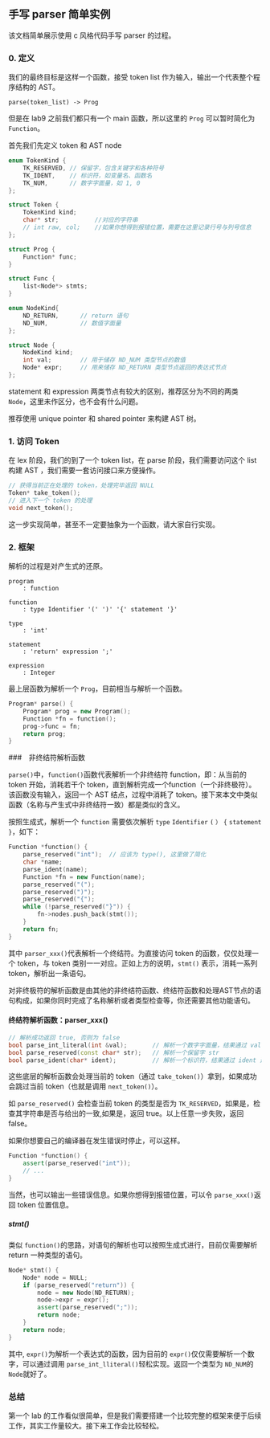 ## 手写 parser 简单实例

该文档简单展示使用 c 风格代码手写 parser 的过程。

### 0. 定义

我们的最终目标是这样一个函数，接受 token list 作为输入，输出一个代表整个程序结构的 AST。

```
parse(token_list) -> Prog
```

但是在 lab9 之前我们都只有一个 main 函数，所以这里的 `Prog` 可以暂时简化为 `Function`。

首先我们先定义 token 和 AST node

```c++
enum TokenKind {
    TK_RESERVED, // 保留字，包含关键字和各种符号
    TK_IDENT,    // 标识符，如变量名、函数名
    TK_NUM,      // 数字字面量，如 1, 0
};

struct Token {
    TokenKind kind;
    char* str;			//对应的字符串
    // int raw, col;	//如果你想得到报错位置，需要在这里记录行号与列号信息
};
```

```c++
struct Prog {
    Function* func;
}

struct Func {
   	list<Node*> stmts;
}

enum NodeKind{
    ND_RETURN,      // return 语句
    ND_NUM,         // 数值字面量
};

struct Node {
    NodeKind kind;
    int val;		// 用于储存 ND_NUM 类型节点的数值
    Node* expr;		// 用来储存 ND_RETURN 类型节点返回的表达式节点
};
```

statement 和 expression 两类节点有较大的区别，推荐区分为不同的两类 `Node`，这里未作区分，也不会有什么问题。

推荐使用 unique pointer 和 shared pointer 来构建 AST 树。

### 1. 访问 Token

在 lex 阶段，我们的到了一个 token list，在 parse 阶段，我们需要访问这个 list 构建 AST ，我们需要一套访问接口来方便操作。

```c++
// 获得当前正在处理的 token，处理完毕返回 NULL
Token* take_token();
// 进入下一个 token 的处理
void next_token();
```

这一步实现简单，甚至不一定要抽象为一个函数，请大家自行实现。

### 2. 框架

解析的过程是对产生式的还原。

```
program
    : function

function
    : type Identifier '(' ')' '{' statement '}'

type
    : 'int'

statement
    : 'return' expression ';'

expression
    : Integer
```

最上层函数为解析一个 `Prog`，目前相当与解析一个函数。

```c++
Program* parse() {
    Program* prog = new Program();
    Function *fn = function();
    prog->func = fn;
    return prog;
}
```

###　非终结符解析函数

`parse()`中，`function()`函数代表解析一个非终结符 function，即：从当前的 token 开始，消耗若干个 token，直到解析完成一个function（一个非终极符）。该函数没有输入，返回一个 AST 结点，过程中消耗了 token。接下来本文中类似函数（名称与产生式中非终结符一致）都是类似的含义。

按照生成式，解析一个 `function` 需要依次解析 `type` `Identifier` `(` `）` `{` `statement` `}`，如下：

```c++
Function *function() {
    parse_reserved("int"); 	// 应该为 type(), 这里做了简化
    char *name;
    parse_ident(name);
    Function *fn = new Function(name);
    parse_reserved("(");
    parse_reserved(")");
    parse_reserved("{");
    while (!parse_reserved("}")) {
        fn->nodes.push_back(stmt());
    }
    return fn;
}
```

其中 `parser_xxx()`代表解析一个终结符。为直接访问 token 的函数，仅仅处理一个 token，与 token 类别一一对应。正如上方的说明，`stmt()` 表示，消耗一系列 token，解析出一条语句。

对非终极符的解析函数是由其他的非终结符函数、终结符函数和处理AST节点的语句构成，如果你同时完成了名称解析或者类型检查等，你还需要其他功能语句。

#### 终结符解析函数：parser_xxx()

```c++
// 解析成功返回 true, 否则为 false
bool parse_int_literal(int &val); 		// 解析一个数字字面量，结果通过 val 返回
bool parse_reserved(const char* str);   // 解析一个保留字 str
bool parse_ident(char* ident);			// 解析一个标识符，结果通过 ident 返回
```

这些底层的解析函数会处理当前的 token（通过 `take_token()`）拿到，如果成功会跳过当前 token（也就是调用 `next_token()`）。

如 `parse_reserved()` 会检查当前 token 的类型是否为 `TK_RESERVED`，如果是，检查其字符串是否与给出的一致,如果是，返回 true。以上任意一步失败，返回 false。

如果你想要自己的编译器在发生错误时停止，可以这样。

````c++
Function *function() {
    assert(parse_reserved("int"));
    // ...
}
````

当然，也可以输出一些错误信息。如果你想得到报错位置，可以令 `parse_xxx()`返回 token 位置信息。

##### stmt()

类似 `function()`的思路，对语句的解析也可以按照生成式进行，目前仅需要解析 return 一种类型的语句。

```c++
Node* stmt() {
    Node* node = NULL;
    if (parse_reserved("return")) {   
        node = new Node(ND_RETURN);
        node->expr = expr();
        assert(parse_reserved(";"));
        return node;
    }
    return node;
}
```

其中, `expr()`为解析一个表达式的函数，因为目前的 `expr()`仅仅需要解析一个数字，可以通过调用 `parse_int_lliteral()`轻松实现。返回一个类型为 `ND_NUM`的`Node`就好了。

### 总结

第一个 lab 的工作看似很简单，但是我们需要搭建一个比较完整的框架来便于后续工作，其实工作量较大。接下来工作会比较轻松。



  

